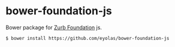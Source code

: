 # bower-foundation-js

Bower package for [Zurb Foundation](https://github.com/zurb/foundation/) js.

```sh
$ bower install https://github.com/eyolas/bower-foundation-js
```
